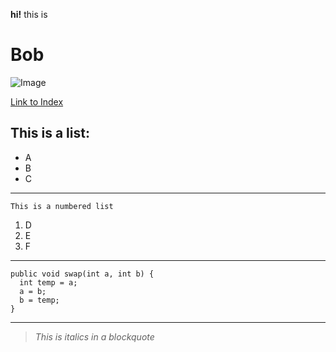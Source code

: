 **hi!** this is 
# Bob

![Image](https://upload.wikimedia.org/wikipedia/en/thumb/c/c5/Bob_the_builder.jpg/220px-Bob_the_builder.jpg)

[Link to Index](https://ccommans.github.io/cse15l-lab-reports/)

## This is a list:
* A
* B
* C

---
`This is a numbered list`
1. D
2. E
3. F

---
```
public void swap(int a, int b) {
  int temp = a;
  a = b;
  b = temp;
}
```
---
> *This is italics in a blockquote*

